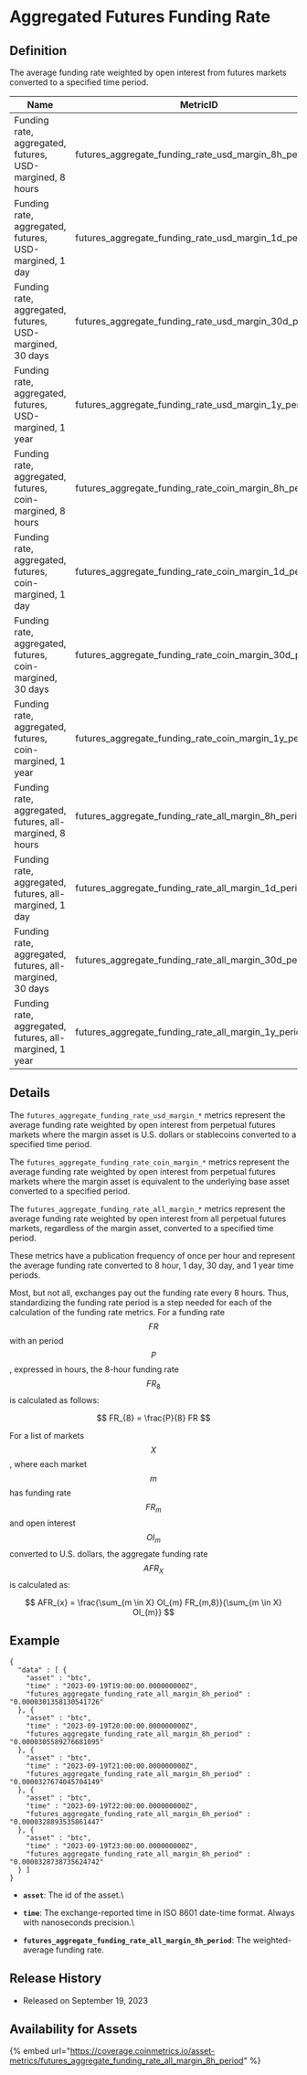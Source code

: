 # Aggregated Futures Funding Rate

## Definition

The average funding rate weighted by open interest from futures markets converted to a specified time  period.

| Name                                                      | MetricID                                                     | Category | Subcategory | Type       | Unit          | Interval |
| --------------------------------------------------------- | ------------------------------------------------------------ | -------- | ----------- | ---------- | ------------- | -------- |
| Funding rate, aggregated, futures, USD-margined, 8 hours  | futures\_aggregate\_funding\_rate\_usd\_margin\_8h\_period   | Market   | Futures     | Percentage | Dimensionless | 1 hour   |
| Funding rate, aggregated, futures, USD-margined, 1 day    | futures\_aggregate\_funding\_rate\_usd\_margin\_1d\_period   | Market   | Futures     | Percentage | Dimensionless | 1 hour   |
| Funding rate, aggregated, futures, USD-margined, 30 days  | futures\_aggregate\_funding\_rate\_usd\_margin\_30d\_period  | Market   | Futures     | Percentage | Dimensionless | 1 hour   |
| Funding rate, aggregated, futures, USD-margined, 1 year   | futures\_aggregate\_funding\_rate\_usd\_margin\_1y\_period   | Market   | Futures     | Percentage | Dimensionless | 1 hour   |
| Funding rate, aggregated, futures, coin-margined, 8 hours | futures\_aggregate\_funding\_rate\_coin\_margin\_8h\_period  | Market   | Futures     | Percentage | Dimensionless | 1 hour   |
| Funding rate, aggregated, futures, coin-margined, 1 day   | futures\_aggregate\_funding\_rate\_coin\_margin\_1d\_period  | Market   | Futures     | Percentage | Dimensionless | 1 hour   |
| Funding rate, aggregated, futures, coin-margined, 30 days | futures\_aggregate\_funding\_rate\_coin\_margin\_30d\_period | Market   | Futures     | Percentage | Dimensionless | 1 hour   |
| Funding rate, aggregated, futures, coin-margined, 1 year  | futures\_aggregate\_funding\_rate\_coin\_margin\_1y\_period  | Market   | Futures     | Percentage | Dimensionless | 1 hour   |
| Funding rate, aggregated, futures, all-margined, 8 hours  | futures\_aggregate\_funding\_rate\_all\_margin\_8h\_period   | Market   | Futures     | Percentage | Dimensionless | 1 hour   |
| Funding rate, aggregated, futures, all-margined, 1 day    | futures\_aggregate\_funding\_rate\_all\_margin\_1d\_period   | Market   | Futures     | Percentage | Dimensionless | 1 hour   |
| Funding rate, aggregated, futures, all-margined, 30 days  | futures\_aggregate\_funding\_rate\_all\_margin\_30d\_period  | Market   | Futures     | Percentage | Dimensionless | 1 hour   |
| Funding rate, aggregated, futures, all-margined, 1 year   | futures\_aggregate\_funding\_rate\_all\_margin\_1y\_period   | Market   | Futures     | Percentage | Dimensionless | 1 hour   |

## Details

The `futures_aggregate_funding_rate_usd_margin_*` metrics represent the average funding rate weighted by open interest from perpetual futures markets where the margin asset is U.S. dollars or stablecoins converted to a specified time period.

The `futures_aggregate_funding_rate_coin_margin_*` metrics represent the average funding rate weighted by open interest from perpetual futures markets where the margin asset is equivalent to the underlying base asset converted to a specified period.

The `futures_aggregate_funding_rate_all_margin_*` metrics represent the average funding rate weighted by open interest from all perpetual futures markets, regardless of the margin asset, converted to a specified time period.

These metrics have a publication frequency of once per hour and represent the average funding rate converted to 8 hour, 1 day, 30 day, and 1 year time periods.

Most, but not all, exchanges pay out the funding rate every 8 hours. Thus, standardizing the funding rate period is a step needed for each of the calculation of the funding rate metrics. For a funding rate $$FR$$ with an period $$P$$, expressed in hours, the 8-hour funding rate $$FR_{8}$$ is calculated as follows:

$$
FR_{8} = \frac{P}{8} FR
$$

For a list of markets $$X$$, where each market $$m$$ has funding rate $$FR_{m}$$ and open interest $$OI_{m}$$ converted to U.S. dollars, the aggregate funding rate $$AFR_{X}$$ is calculated as:

$$
AFR_{x} =  \frac{\sum_{m \in X} OI_{m} FR_{m,8}}{\sum_{m \in X} OI_{m}}
$$

## Example

```
{
  "data" : [ {
    "asset" : "btc",
    "time" : "2023-09-19T19:00:00.000000000Z",
    "futures_aggregate_funding_rate_all_margin_8h_period" : "0.0000301358130541726"
  }, {
    "asset" : "btc",
    "time" : "2023-09-19T20:00:00.000000000Z",
    "futures_aggregate_funding_rate_all_margin_8h_period" : "0.0000305589276681095"
  }, {
    "asset" : "btc",
    "time" : "2023-09-19T21:00:00.000000000Z",
    "futures_aggregate_funding_rate_all_margin_8h_period" : "0.0000327674045704149"
  }, {
    "asset" : "btc",
    "time" : "2023-09-19T22:00:00.000000000Z",
    "futures_aggregate_funding_rate_all_margin_8h_period" : "0.0000328893535861447"
  }, {
    "asset" : "btc",
    "time" : "2023-09-19T23:00:00.000000000Z",
    "futures_aggregate_funding_rate_all_margin_8h_period" : "0.0000328738735624742"
  } ]
}
```

* **`asset`**: The id of the asset.\

* **`time`**: The exchange-reported time in ISO 8601 date-time format. Always with nanoseconds precision.\

* **`futures_aggregate_funding_rate_all_margin_8h_period`**: The weighted-average funding rate.

## Release History

* Released on September 19, 2023

## Availability for Assets

{% embed url="https://coverage.coinmetrics.io/asset-metrics/futures_aggregate_funding_rate_all_margin_8h_period" %}

